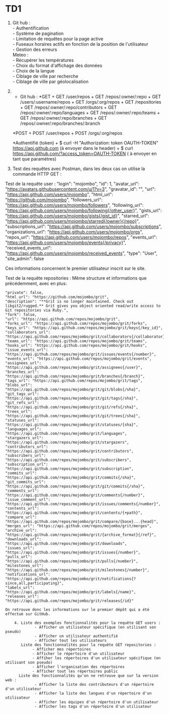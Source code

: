 # TD1
1. Git hub :                                                       
        - Authentification                                   
        - Système de pagination                                
        - Limitation de requêtes pour la page active                 
        - Fuseaux horaires actifs en fonction de la position de l'utilisateur                   
        - Gestion des erreurs                     
   Meteo :                                                                          
        - Récupérer les températures                      
        - Choix du format d'affichage des données              
        - Choix de la langue                                 
        - Ciblage de ville par recherche                        
        - Ciblage de ville par géolocalisation                       
        
2. - Git hub : *GET + GET /user/repos + GET /repos/:owner/:repo + GET /users/:username/repos + GET /orgs/:org/repos + GET /repositories + GET /repos/:owner/:repo/contributors + GET /repos/:owner/:repo/languages + GET /repos/:owner/:repo/teams + GET /repos/:owner/:repo/branches + GET /repos/:owner/:repo/branches/:branch

    *POST
        + POST /user/repos
        + POST /orgs/:org/repos

    *Authentifié (token)
        + $ curl -H "Authorization: token OAUTH-TOKEN" https://api.github.com (à envoyer dans le header)
        + $ curl https://api.github.com/?access_token=OAUTH-TOKEN ( à envoyer en tant que paramètres)
        
3. Test des requêtes avec Postman, dans les deux cas on utilise la commande HTTP GET :

Test de la requête user :
    "login": "mojombo",
    "id": 1,
    "avatar_url": "https://avatars.githubusercontent.com/u/1?v=3",
    "gravatar_id": "",
    "url": "https://api.github.com/users/mojombo",
    "html_url": "https://github.com/mojombo",
    "followers_url": "https://api.github.com/users/mojombo/followers",
    "following_url": "https://api.github.com/users/mojombo/following{/other_user}",
    "gists_url": "https://api.github.com/users/mojombo/gists{/gist_id}",
    "starred_url": "https://api.github.com/users/mojombo/starred{/owner}{/repo}",
    "subscriptions_url": "https://api.github.com/users/mojombo/subscriptions",
    "organizations_url": "https://api.github.com/users/mojombo/orgs",
    "repos_url": "https://api.github.com/users/mojombo/repos",
    "events_url": "https://api.github.com/users/mojombo/events{/privacy}",
    "received_events_url": "https://api.github.com/users/mojombo/received_events",
    "type": "User",
    "site_admin": false

Ces informations concernent le premier utilisateur inscrit sur le site.

Test de la requête repositories : 
     Même structure et informations que précédemment, avec en plus: 

    "private": false,
    "html_url": "https://github.com/mojombo/grit",
    "description": "**Grit is no longer maintained. Check out libgit2/rugged.** Grit gives you object oriented read/write access to Git repositories via Ruby.",
    "fork": false,
    "url": "https://api.github.com/repos/mojombo/grit",
    "forks_url": "https://api.github.com/repos/mojombo/grit/forks",
    "keys_url": "https://api.github.com/repos/mojombo/grit/keys{/key_id}",
    "collaborators_url": "https://api.github.com/repos/mojombo/grit/collaborators{/collaborator}",
    "teams_url": "https://api.github.com/repos/mojombo/grit/teams",
    "hooks_url": "https://api.github.com/repos/mojombo/grit/hooks",
    "issue_events_url": "https://api.github.com/repos/mojombo/grit/issues/events{/number}",
    "events_url": "https://api.github.com/repos/mojombo/grit/events",
    "assignees_url": "https://api.github.com/repos/mojombo/grit/assignees{/user}",
    "branches_url": "https://api.github.com/repos/mojombo/grit/branches{/branch}",
    "tags_url": "https://api.github.com/repos/mojombo/grit/tags",
    "blobs_url": "https://api.github.com/repos/mojombo/grit/git/blobs{/sha}",
    "git_tags_url": "https://api.github.com/repos/mojombo/grit/git/tags{/sha}",
    "git_refs_url": "https://api.github.com/repos/mojombo/grit/git/refs{/sha}",
    "trees_url": "https://api.github.com/repos/mojombo/grit/git/trees{/sha}",
    "statuses_url": "https://api.github.com/repos/mojombo/grit/statuses/{sha}",
    "languages_url": "https://api.github.com/repos/mojombo/grit/languages",
    "stargazers_url": "https://api.github.com/repos/mojombo/grit/stargazers",
    "contributors_url": "https://api.github.com/repos/mojombo/grit/contributors",
    "subscribers_url": "https://api.github.com/repos/mojombo/grit/subscribers",
    "subscription_url": "https://api.github.com/repos/mojombo/grit/subscription",
    "commits_url": "https://api.github.com/repos/mojombo/grit/commits{/sha}",
    "git_commits_url": "https://api.github.com/repos/mojombo/grit/git/commits{/sha}",
    "comments_url": "https://api.github.com/repos/mojombo/grit/comments{/number}",
    "issue_comment_url": "https://api.github.com/repos/mojombo/grit/issues/comments{/number}",
    "contents_url": "https://api.github.com/repos/mojombo/grit/contents/{+path}",
    "compare_url": "https://api.github.com/repos/mojombo/grit/compare/{base}...{head}",
    "merges_url": "https://api.github.com/repos/mojombo/grit/merges",
    "archive_url": "https://api.github.com/repos/mojombo/grit/{archive_format}{/ref}",
    "downloads_url": "https://api.github.com/repos/mojombo/grit/downloads",
    "issues_url": "https://api.github.com/repos/mojombo/grit/issues{/number}",
    "pulls_url": "https://api.github.com/repos/mojombo/grit/pulls{/number}",
    "milestones_url": "https://api.github.com/repos/mojombo/grit/milestones{/number}",
    "notifications_url": "https://api.github.com/repos/mojombo/grit/notifications{?since,all,participating}",
    "labels_url": "https://api.github.com/repos/mojombo/grit/labels{/name}",
    "releases_url": "https://api.github.com/repos/mojombo/grit/releases{/id}"
    
    On retrouve donc les informations sur le premier dépôt qui a été effectué sur GitHub.
   
        4. Liste des exemples fonctionnalités pour la requête GET users : 
                 - Afficher un utilisateur spécifique (en utilisant son pseudo) 
                 - Afficher un utilisateur authentifié 
                 - Afficher tout les utilisateurs
           Liste des fonctionnalités pour la requête GET repositories :
                - Afficher mes répertoires
                - Afficher le répertoire d'un utilisateur
                - Affiher les répertoires d'un utilisateur spécifique (en utilisant son pseudo)
                - Afficher l'organisation des répertoires
                - Afficher tout les répertoires public
          Liste des fonctionnalités qu'on ne retrouve que sur la version web : 
                 - Afficher la liste des contributeurs d'un répertoire d'un utilisateur
                 - Afficher la liste des langues d'un répertoire d'un utilisateur
                 - Afficher les équipes d'un répertoire d'un utilisateur
                 - Afficher les tags d'un répertoire d'un utilisateur
